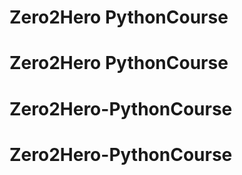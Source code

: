  # Zero2Hero PythonCourse 
 # Zero2Hero PythonCourse 
 # Zero2Hero-PythonCourse 
 # Zero2Hero-PythonCourse 
